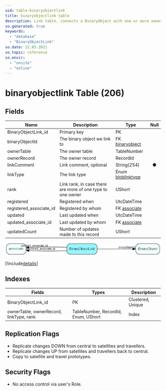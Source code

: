 ```yaml
---
uid: table-binaryobjectlink
title: binaryobjectlink table
description: Link table, connects a BinaryObject with one or more owners
so.generated: true
keywords:
  - "database"
  - "BinaryObjectLink"
so.date: 22.03.2021
so.topic: reference
so.envir:
  - "onsite"
  - "online"
---
```


# binaryobjectlink Table (206)

## Fields

| Name | Description | Type | Null |
|------|-------------|------|:----:|
|BinaryObjectLink\_id|Primary key|PK| |
|binaryObjectId|The binary object we link to|FK [binaryobject](binaryobject.md)| |
|ownerTable|The owner table|TableNumber| |
|ownerRecord|The owner record|RecordId| |
|linkComment|Link comment, optional|String(254)|&#x25CF;|
|linkType|The link type|Enum [bloblinktype](enums/bloblinktype.md)| |
|rank|Link rank, in case there are more of one type to one owner|UShort| |
|registered|Registered when|UtcDateTime| |
|registered\_associate\_id|Registered by whom|FK [associate](associate.md)| |
|updated|Last updated when|UtcDateTime| |
|updated\_associate\_id|Last updated by whom|FK [associate](associate.md)| |
|updatedCount|Number of updates made to this record|UShort| |


![BinaryObjectLink table relationship diagram](./media/BinaryObjectLink.png)

[!include[details](./includes/BinaryObjectLink.md)]

## Indexes

| Fields | Types | Description |
|--------|-------|-------------|
|BinaryObjectLink\_id |PK |Clustered, Unique |
|ownerTable, ownerRecord, linkType, rank |TableNumber, RecordId, Enum, UShort |Index |

## Replication Flags

* Replicate changes DOWN from central to satellites and travellers.
* Replicate changes UP from satellites and travellers back to central.
* Copy to satellite and travel prototypes.

## Security Flags

* No access control via user's Role.

